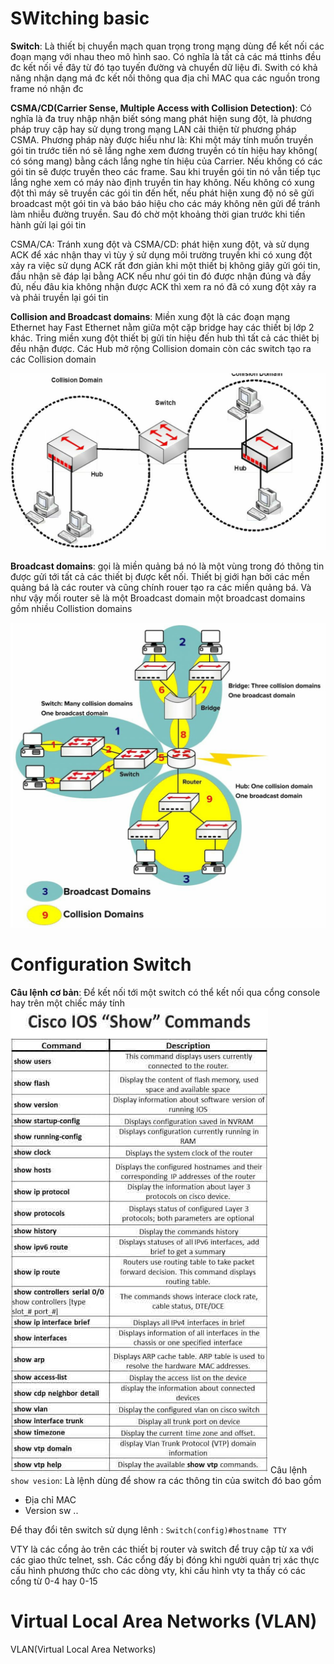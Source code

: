 # SWitching basic

**Switch**: Là thiết bị chuyển mạch quan trọng trong mạng dùng để kết nối các đoạn mạng với nhau theo mô hình sao. Có nghĩa là tất cả các má ttinhs đều đc kết nối về đây từ đó tạo tuyến đường và chuyển dữ liệu đi. Swith có khả năng nhận dạng má đc kết nối thông qua địa chỉ MAC qua các nguồn trong frame nó nhận đc

**CSMA/CD(Carrier Sense, Multiple Access with Collision Detection)**: Có nghĩa là đa truy nhập nhận biết sóng mang phát hiện sung đột, là phương pháp truy cập hay sử dụng trong mạng LAN cải thiện từ phương pháp CSMA. Phương pháp này được hiểu như là: Khi một máy tính muốn truyền gói tin trước tiến nó sẽ lắng nghe xem đương truyền có tín hiệu hay không( có sóng mang) bằng cách lắng nghe tín hiệu của Carrier. Nếu khống có các gói tin sẽ được truyền theo các frame. Sau khi truyền gói tin nó vẫn tiếp tục lắng nghe xem có máy nào định truyền tin hay không. Nếu không có xung đột thì máy sẽ truyền các gói tin đến hết, nếu phát hiện xung độ nó sẽ gửi broadcast một gói tin và báo báo hiệu cho các máy không nên gửi để tránh làm nhiễu đường truyền. Sau đó chờ một khoảng thời gian trước khi tiến hành gửi lại gói tin

CSMA/CA: Tránh xung đột và CSMA/CD: phát hiện xung đột, và sử dụng ACK để xác nhận thay vì tùy ý sử dụng môi trường truyền khi có xung đột xảy ra việc sử dụng ACK rất đơn giản khi một thiết bị không giây gửi gói tin, đầu nhận sẽ đáp lại bằng ACK nếu như gói tin đó được nhận đúng và đầy đủ, nếu đâu kia không nhận được ACK thì xem ra nó đã có xung đột xảy ra và phải truyền lại gói tin

**Collision and Broadcast domains**: Miền xung đột là các đoạn mạng Ethernet hay Fast Ethernet nằm giữa một cặp bridge hay các thiết bị lớp 2 khác. Tring miền xung đột thiết bị gửi tín hiệu đến hub thì tất cả các thiêt bị đều nhận được. Các Hub mở rộng Collision domain còn các switch tạo ra các Collision domain

![](https://github.com/daitq1998/Linux-basic/blob/master/CCNA/png/collision%20domain.png)

**Broadcast domains**: gọi là miền quảng bá nó là một vùng trong đó thông tin được gửi tới tất cả các thiết bị được kết nối. Thiết bị giới hạn bởi các mền quảng bá là các router và cũng chính rouer tạo ra các miền quảng bá. Và như vậy mối router sẽ là một Broadcast domain một broadcast domains gồm nhiều Collistion domains

![](https://github.com/daitq1998/Linux-basic/blob/master/CCNA/png/Collision%20and%20broadcast%20domain.png)

# Configuration Switch
  **Câu lệnh cơ bản**: Để kết nối tới một switch có thể kết nối qua cổng console hay trên một chiếc máy tính
  ![](https://github.com/daitq1998/Linux-basic/blob/master/CCNA/png/M%E1%BB%99t%20s%E1%BB%91%20c%C3%A2u%20l%E1%BB%87nh%20show.jpg)
  Câu lệnh `show vesion`: Là lệnh dùng để show ra các thông tin của switch đó bao gồm 
  
   - Địa chỉ MAC
   - Version sw ..
   
   Để thay đổi tên switch sử dụng lênh : `Switch(config)#hostname TTY`
   
   VTY là các cổng ảo trên các thiết bị router và switch để truy cập từ xa với các giao thức telnet, ssh. Các cổng đấy bị đóng khi người quản trị xác thực cấu hình phương thức cho các dòng vty, khi cấu hình vty ta thấy có các cổng từ 0-4 hay 0-15
# Virtual Local Area Networks (VLAN)
  VLAN(Virtual Local Area Networks)
